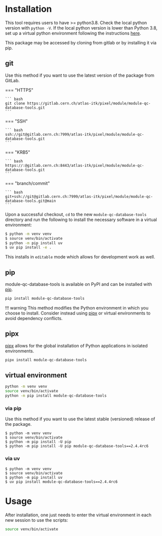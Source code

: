 # Installation

This tool requires users to have >= python3.8. Check the local python version
with `python -V`. If the local python version is lower than Python 3.8, set up a
virtual python environment following the instructions
[here](https://itk.docs.cern.ch/general/Virtual_Environments/).

This package may be accessed by cloning from gitlab or by installing it via pip.

## git

Use this method if you want to use the latest version of the package from
GitLab.

=== "HTTPS"

    ``` bash
    git clone https://gitlab.cern.ch/atlas-itk/pixel/module/module-qc-database-tools.git
    ```

=== "SSH"

    ``` bash
    ssh://git@gitlab.cern.ch:7999/atlas-itk/pixel/module/module-qc-database-tools.git
    ```

=== "KRB5"

    ``` bash
    https://:@gitlab.cern.ch:8443/atlas-itk/pixel/module/module-qc-database-tools.git
    ```

=== "branch/commit"

    ``` bash
    git+ssh://git@gitlab.cern.ch:7999/atlas-itk/pixel/module/module-qc-database-tools.git@main
    ```

Upon a successful checkout, `cd` to the new `module-qc-database-tools` directory
and run the following to install the necessary software in a virtual
environment:

```bash
$ python -m venv venv
$ source venv/bin/activate
$ python -m pip install uv
$ uv pip install -e .
```

This installs in `editable` mode which allows for development work as well.

## pip

module-qc-database-tools is available on PyPI and can be installed with
[pip](https://pip.pypa.io).

```bash
pip install module-qc-database-tools
```

<!-- prettier-ignore -->
!!! warning
    This method modifies the Python environment in which you choose to install. Consider instead using [pipx](#pipx) or virtual environments to avoid dependency conflicts.

## pipx

[pipx](https://github.com/pypa/pipx) allows for the global installation of
Python applications in isolated environments.

```bash
pipx install module-qc-database-tools
```

## virtual environment

```bash
python -m venv venv
source venv/bin/activate
python -m pip install module-qc-database-tools
```

### via pip

Use this method if you want to use the latest stable (versioned) release of the
package.

```
$ python -m venv venv
$ source venv/bin/activate
$ python -m pip install -U pip
$ python -m pip install -U pip module-qc-database-tools==2.4.4rc6
```

### via uv

```
$ python -m venv venv
$ source venv/bin/activate
$ python -m pip install uv
$ uv pip install module-qc-database-tools==2.4.4rc6
```

# Usage

After installation, one just needs to enter the virtual environment in each new
session to use the scripts:

```bash
source venv/bin/activate
```
